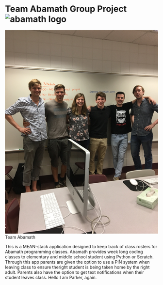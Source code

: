 # Team Abamath Group Project ![abamath logo][logo]

![Group Photo][group]
Team Abamath

This is a MEAN-stack application designed to keep track of class rosters for Abamath programming classes.  Abamath provides week long coding classes to elementary and middle school student using Python or Scratch.  Through this app parents are given the option to use a PIN system when leaving class to ensure theright student is being taken home by the right adult.  Parents also have the option to get text notifications when their student leaves class. Hello I am Parker, again. 


[group]: https://github.com/Gunnar34/group_project/blob/master/public/assets/images/groupphoto.png
 [logo]:https://github.com/Gunnar34/group_project/blob/master/public/assets/images/abamath.png
